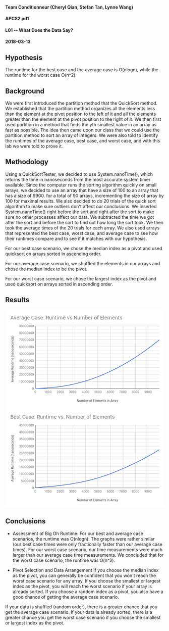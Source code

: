 #### Team Conditionneur (Cheryl Qian, Stefan Tan, Lynne Wang)
#### APCS2 pd1
#### L01 -- What Does the Data Say?
#### 2018-03-13

## Hypothesis
The runtime for the best case and the average case is O(nlogn), while the runtime for the worst case O(n^2).

## Background
We were first introduced the partition method that the QuickSort method. We established that the partition method organizes all the elements less than the element at the pivot position to the left of it and all the elements greater than the element at the pivot position to the right of it. We then first used partition in a method that finds the yth smallest value in an array as fast as possible. The idea then came upon our class that we could use the partition method to sort an array of integers. We were also told to identify the runtimes of the average case, best case, and worst case, and with this lab we were told to prove it.

## Methodology
Using a QuickSortTester, we decided to use System.nanoTime(), which returns the time in nanoseconds from the most accurate system timer available. Since the computer runs the sorting algorithm quickly on small arrays, we decided to use an array that have a size of 100 to an array that has a size of 9900. for a total of 90 arrays, incrementing the size of array by 100 for maximal results. We also decided to do 20 trials of the quick sort algorithm to make sure outliers don't affect our conclusions. We inserted System.nanoTime() right before the sort and right after the sort to make sure no other processes affect our data. We subtracted the time we got after the sort and before the sort to find out how long the sort took. We then took the average times of the 20 trials for each array. We also used arrays that represented the best case, worst case, and average case to see how their runtimes compare and to see if it matches with our hypothesis.

For our best case scenario, we chose the median index as a pivot and used quicksort on arrays sorted in ascending order.

For our average case scenario, we shuffled the elements in our arrays and chose the median index to be the pivot.

For our worst case scenario, we chose the largest index as the pivot and used quicksort on arrays sorted in ascending order.

## Results
![](Graphs/AvgCaseGraph.png)
![](Graphs/BestCaseGraph.png)  

## Conclusions
- Assessment of Big Oh Runtime:
For our best and average case scenarios, the runtime was O(nlogn). The graphs were rather similar (our best case times were only fractionally faster than our average case times). For our worst case scenario, our time measurements were much larger than our average case time measurements. We concluded that for the worst case scenario, the runtime was O(n^2).

- Pivot Selection and Data Arrangement
If you choose the median index as the pivot, you can generally be confident that you won't reach the worst case scenario for any array. If you choose the smallest or largest index as the pivot, you will reach the worst scenario if your array is already sorted. If you choose a random index as a pivot, you also have a good chance of getting the average case scenario.

If your data is shuffled (random order), there is a greater chance that you get the average case scenario. If your data is already sorted, there is a greater chance you get the worst case scenario if you choose the smallest or largest index as the pivot.